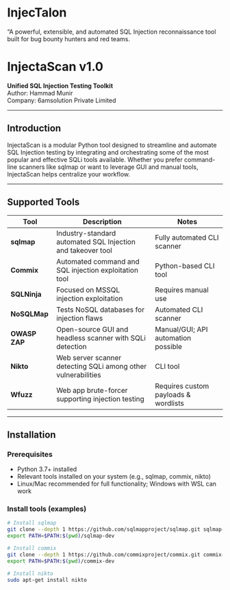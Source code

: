 # InjecTalon
“A powerful, extensible, and automated SQL Injection reconnaissance tool built for bug bounty hunters and red teams.
# InjectaScan v1.0

**Unified SQL Injection Testing Toolkit**  
Author: Hammad Munir  
Company: 6amsolution Private Limited  

---

## Introduction

InjectaScan is a modular Python tool designed to streamline and automate SQL Injection testing by integrating and orchestrating some of the most popular and effective SQLi tools available. Whether you prefer command-line scanners like sqlmap or want to leverage GUI and manual tools, InjectaScan helps centralize your workflow.

---

## Supported Tools

| Tool         | Description                                                   | Notes                                  |
|--------------|---------------------------------------------------------------|----------------------------------------|
| **sqlmap**   | Industry-standard automated SQL Injection and takeover tool   | Fully automated CLI scanner            |
| **Commix**   | Automated command and SQL injection exploitation tool         | Python-based CLI tool                   |
| **SQLNinja** | Focused on MSSQL injection exploitation                       | Requires manual use                     |
| **NoSQLMap** | Tests NoSQL databases for injection flaws                    | Automated CLI scanner                   |
| **OWASP ZAP**| Open-source GUI and headless scanner with SQLi detection      | Manual/GUI; API automation possible    |
| **Nikto**    | Web server scanner detecting SQLi among other vulnerabilities | CLI tool                              |
| **Wfuzz**    | Web app brute-forcer supporting injection testing             | Requires custom payloads & wordlists   |

---

## Installation

### Prerequisites

- Python 3.7+ installed
- Relevant tools installed on your system (e.g., sqlmap, commix, nikto)
- Linux/Mac recommended for full functionality; Windows with WSL can work

### Install tools (examples)

```bash
# Install sqlmap
git clone --depth 1 https://github.com/sqlmapproject/sqlmap.git sqlmap-dev
export PATH=$PATH:$(pwd)/sqlmap-dev

# Install commix
git clone --depth 1 https://github.com/commixproject/commix.git commix-dev
export PATH=$PATH:$(pwd)/commix-dev

# Install nikto
sudo apt-get install nikto
